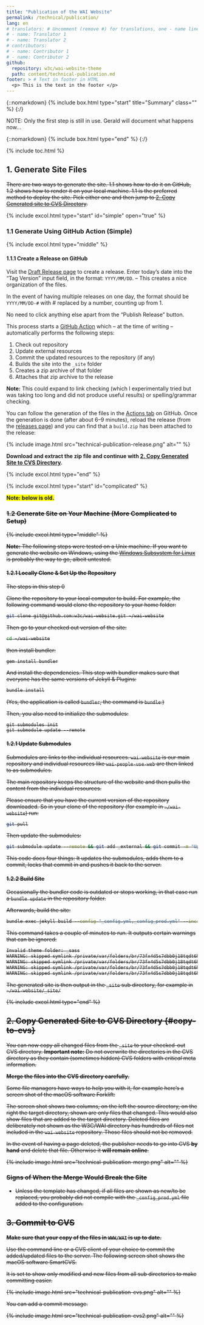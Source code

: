 ```yaml
---
title: "Publication of the WAI Website"
permalink: /technical/publication/
lang: en
# translators: # Uncomment (remove #) for translations, one - name line per translator.
# - name: Translator 1
# - name: Translator 2
# contributors:
# - name: Contributor 1
# - name: Contributor 2
github:
  repository: w3c/wai-website-theme
  path: content/technical-publication.md
footer: > # Text in footer in HTML
  <p> This is the text in the footer </p>
---
```


{::nomarkdown}
{% include box.html type="start" title="Summary" class="" %}
{:/}

NOTE: Only the first step is still in use. Gerald will document what happens now...

{::nomarkdown}
{% include box.html type="end" %}
{:/}

{% include toc.html %}

## 1. Generate Site Files

<s>There are two ways to generate the site. 1.1 shows how to do it on GitHub, 1.2 shows how to render it on your local machine. 1.1 is the preferred method to deploy the site. Pick either one and then jump to [2. Copy Generated site to CVS Directory](#copy-to-cvs).</s>

{% include excol.html type="start" id="simple" open="true" %}

### 1.1 Generate Using GitHub Action (Simple)

{% include excol.html type="middle" %}

#### 1.1.1 Create a Release on GitHub

Visit the [Draft Release page](https://github.com/w3c/wai-website/releases/new) to create a release. Enter today’s date into the “Tag Version” input field, in the format: `YYYY/MM/DD`. – This creates a nice organization of the files.

In the event of having multiple releases on one day, the format should be `YYYY/MM/DD-#` with # replaced by a number, counting up from 1.

No need to click anything else apart from the “Publish Release” button.

This process starts a [GitHub Action](https://github.com/w3c/wai-website/blob/master/.github/workflows/create-release.yml) which – at the time of writing – automatically performs the following steps:

1. Check out repository
2. Update external resources
3. Commit the updated resources to the repository (if any)
4. Builds the site into the `_site` folder
5. Creates a zip archive of that folder
6. Attaches that zip archive to the release

**Note:** This could expand to link checking (which I experimentally tried but was taking too long and did not produce useful results) or spelling/grammar checking.

You can follow the generation of the files in the [Actions tab](https://github.com/w3c/wai-website/actions) on GitHub. Once the generation is done (after about 6–9 minutes), reload the release (from the [releases page](https://github.com/w3c/wai-website/releases)) and you can find that a `build.zip` has been attached to the release:

{% include image.html src="technical-publication-release.png" alt="" %}

**Download and extract the zip file and continue with [2. Copy Generated Site to CVS Directory](#copy-to-cvs).**

{% include excol.html type="end" %}

{% include excol.html type="start" id="complicated" %}

<span style="background:yellow">**Note: below is old.**</span>
<div style="text-decoration:line-through">

### 1.2 Generate Site on Your Machine (More Complicated to Setup)

{% include excol.html type="middle" %}

**Note:** The following steps were tested on a Unix machine. If you want to generate the website on Windows, using the [Windows Subsystem for Linux](https://docs.microsoft.com/en-us/windows/wsl/install-win10) is probably the way to go, albeit untested.

#### 1.2.1 Locally Clone & Set Up the Repository

The steps in this step 0

Clone the repository to your local computer to build. For example, the following command would clone the repository to your home folder:

```bash
git clone git@github.com:w3c/wai-website.git ~/wai-website
```

Then go to your checked out version of the site:

```bash
cd ~/wai-website
```

then install bundler:

```bash
gem install bundler
```

And install the dependencies. This step with bundler makes sure that everyone has the same versions of Jekyll & Plugins:

```bash
bundle install
```

(Yes, the application is called `bundler`, the command is `bundle`.)

Then, you also need to initialize the submodules:

```
git submodules init
git submodule update --remote
```

#### 1.2.1 Update Submodules

Submodules are links to the individual resources. `wai-website` is our main repository and individual resources like `wai-people-use-web` are then linked to as submodules.

The main repository keeps the structure of the website and then pulls the content from the individual resources.

Please ensure that you have the current version of the repository downloaded. So in your clone of the repository (for example in `~/wai-website`) run:

```bash
git pull
```

Then update the submodules:

```bash
git submodule update --remote && git add _external && git commit -m "Update Externals" && git push
```

This code does four things: It updates the submodules, adds them to a commit, locks that commit in and pushes it back to the server.

#### 1.2.2 Build Site

Occasionally the bundler code is outdated or stops working, in that case run a `bundle update` in the repository folder.

Afterwards, build the site:

```bash
bundle exec jekyll build --config "_config.yml,_config_prod.yml" --incremental
```

This command takes a couple of minutes to run. It outputs certain warnings that can be ignored:

```bash
Invalid theme folder: _sass
WARNING: skipped symlink /private/var/folders/br/73fx4d5s7dbb0j18tqdt6hfh0000gn/T/jekyll-remote-theme-20190924-62884-9cxak3/_data/lang.json
WARNING: skipped symlink /private/var/folders/br/73fx4d5s7dbb0j18tqdt6hfh0000gn/T/jekyll-remote-theme-20190924-62884-9cxak3/_data/techniques.yml
WARNING: skipped symlink /private/var/folders/br/73fx4d5s7dbb0j18tqdt6hfh0000gn/T/jekyll-remote-theme-20190924-62884-9cxak3/_data/translations.yml
WARNING: skipped symlink /private/var/folders/br/73fx4d5s7dbb0j18tqdt6hfh0000gn/T/jekyll-remote-theme-20190924-62884-9cxak3/_data/wcag.yml
```

The generated site is then output in the `_site` sub directory, for example in `~/wai-website/_site/`

{% include excol.html type="end" %}

## 2. Copy Generated Site to CVS Directory {#copy-to-cvs}

You can now copy all changed files from the `_site` to your checked-out CVS directory. **Important note:** Do not overwrite the directories in the CVS directory as they contain (sometimes hidden) CVS folders with _critical_ meta information.

**Merge the files into the CVS directory carefully.**

Some file managers have ways to help you with it, for example here’s a screen shot of the macOS software Forklift:

The screen shot shows two columns, on the left the source directory, on the right the target directory, shown are only files that changed. This would also show files that are added to the target directory. Deleted files are deliberately not shown as the W3C/WAI directory has hundreds of files not included in the `wai-website` repository. Those files should not be removed.

In the event of having a page deleted, the publisher needs to go into CVS **by hand** and delete that file. Otherwise it **will remain online**.

{% include image.html src="technical-publication-merge.png" alt="" %}

### Signs of When the Merge Would Break the Site

* Unless the template has changed, if all files are shown as new/to be replaced, you probably did not compile with the `_config_prod.yml` file added to the configuration.

## 3. Commit to CVS

**Make sure that your copy of the files in `WWW/WAI` is up to date.**

Use the command line or a CVS client of your choice to commit the added/updated files to the server. The following screen shot shows the macOS software SmartCVS.

It is set to show only modified and new files from all sub directories to make committing easier.

{% include image.html src="technical-publication-cvs.png" alt="" %}

You can add a commit message.

{% include image.html src="technical-publication-cvs2.png" alt="" %}

</div>
